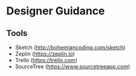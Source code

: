 # Designer Guidance

## Tools

* Sketch (http://bohemiancoding.com/sketch)
* Zeplin (https://zeplin.io)
* Trello (https://trello.com)
* SourceTree (https://www.sourcetreeapp.com)
